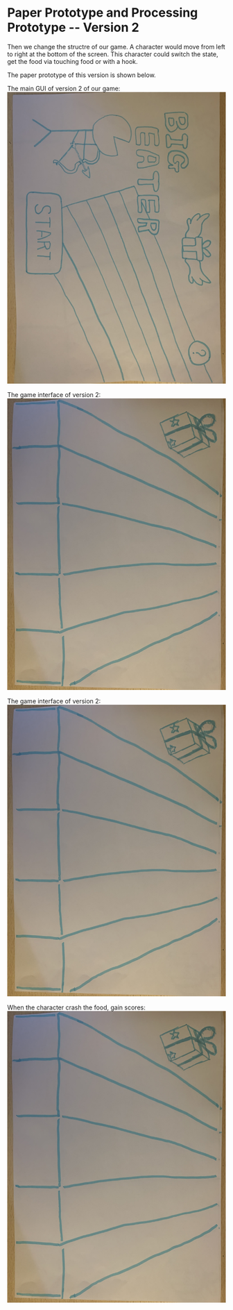 # Paper Prototype and Processing Prototype -- Version 2

Then we change the structre of our game. A character would move from left to right at
the bottom of the screen. This character could switch the state, get the food via touching
food or with a hook.

The paper prototype of this version is shown below.

The main GUI of version 2 of our game:
![main GUI](./images/IMG_0374.JPG)

The game interface of version 2:
![Game interface](./images/IMG_0375.JPG)

The game interface of version 2:
![Game interface 2](./images/IMG_0375.JPG)

When the character crash the food, gain scores:
![Game interface 3](./images/IMG_0375.JPG)